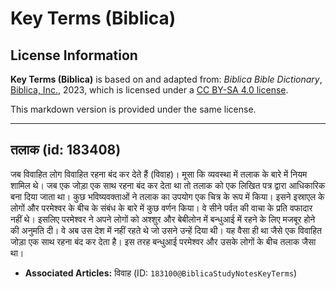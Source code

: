 # Key Terms (Biblica)

## License Information

**Key Terms (Biblica)** is based on and adapted from: _Biblica Bible Dictionary_, [Biblica, Inc.](https://www.biblica.com/), 2023, which is licensed under a [CC BY-SA 4.0 license](https://creativecommons.org/licenses/by-sa/4.0/legalcode.en).

This markdown version is provided under the same license.



--------------------------------

## तलाक (id: 183408)

जब विवाहित लोग विवाहित रहना बंद कर देते हैं (विवाह)। मूसा कि व्यवस्था में तलाक के बारे में नियम शामिल थे। जब एक जोड़ा एक साथ रहना बंद कर देता था तो तलाक को एक लिखित पत्र द्वारा आधिकारिक बना दिया जाता था। कुछ भविष्यवक्ताओं ने तलाक का उपयोग एक चित्र के रूप में किया। इसने इस्राएल के लोगों और परमेश्वर के बीच के संबंध के बारे में कुछ वर्णन किया। वे सीने पर्वत की वाचा के प्रति वफादार नहीं थे। इसलिए परमेश्वर ने अपने लोगों को अश्शुर और बेबीलोन में बन्धुआई में रहने के लिए मजबूर होने की अनुमति दी। वे अब उस देश में नहीं रहते थे जो उसने उन्हें दिया थी। यह वैसा ही था जैसे एक विवाहित जोड़ा एक साथ रहना बंद कर देता है। इस तरह बन्धुआई परमेश्वर और उसके लोगों के बीच तलाक जैसा था।

* **Associated Articles:** विवाह (ID: `183100@BiblicaStudyNotesKeyTerms`)

